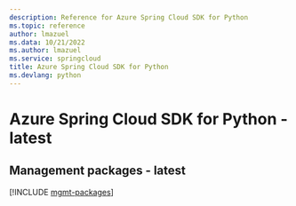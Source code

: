 ```yaml
---
description: Reference for Azure Spring Cloud SDK for Python
ms.topic: reference
author: lmazuel
ms.data: 10/21/2022
ms.author: lmazuel
ms.service: springcloud
title: Azure Spring Cloud SDK for Python
ms.devlang: python
---
```

# Azure Spring Cloud SDK for Python - latest

## Management packages - latest
[!INCLUDE [mgmt-packages](spring-cloud-mgmt-index.md)]